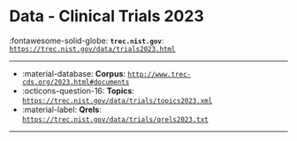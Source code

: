 # Data - Clinical Trials 2023 

:fontawesome-solid-globe: **`trec.nist.gov`**: [`https://trec.nist.gov/data/trials2023.html`](https://trec.nist.gov/data/trials2023.html)

---

- :material-database: **Corpus**: [`http://www.trec-cds.org/2023.html#documents`](http://www.trec-cds.org/2023.html#documents)
- :octicons-question-16: **Topics**: [`https://trec.nist.gov/data/trials/topics2023.xml`](https://trec.nist.gov/data/trials/topics2023.xml)
- :material-label: **Qrels**: [`https://trec.nist.gov/data/trials/qrels2023.txt`](https://trec.nist.gov/data/trials/qrels2023.txt)


---

